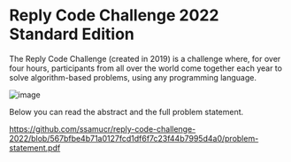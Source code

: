 # Reply Code Challenge 2022 Standard Edition
The Reply Code Challenge (created in 2019) is a challenge where, for over four hours, participants from all over the world come together each year to solve algorithm-based problems, using any programming language.

![image](https://user-images.githubusercontent.com/97997388/223832684-35ce93dd-4fb6-4c8a-81a3-9ccdd19e37e4.png)

Below you can read the abstract and the full problem statement.

https://github.com/ssamucr/reply-code-challenge-2022/blob/567bfbe4b71a0127fcd1df6f7c23f44b7995d4a0/problem-statement.pdf
